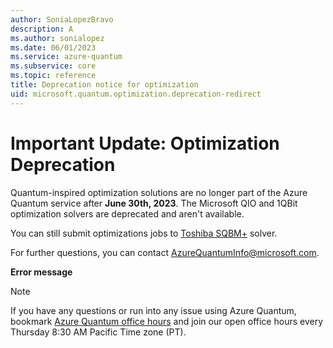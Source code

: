 ```yaml
---
author: SoniaLopezBravo
description: A
ms.author: sonialopez
ms.date: 06/01/2023
ms.service: azure-quantum
ms.subservice: core  
ms.topic: reference
title: Deprecation notice for optimization
uid: microsoft.quantum.optimization.deprecation-redirect
---
```


# Important Update: Optimization Deprecation

Quantum-inspired optimization solutions are no longer part of the Azure Quantum service after **June 30th, 2023**. The Microsoft QIO and 1QBit optimization solvers are deprecated and aren't available.

You can still submit optimizations jobs to [Toshiba SQBM+](xref:microsoft.quantum.providers.optimization.toshiba) solver. 

For further questions, you can contact [AzureQuantumInfo@microsoft.com](mailto:AzureQuantumInfo@microsoft.com).

**Error message**




> [!NOTE]
> If you have any questions or run into any issue using Azure Quantum, bookmark [Azure Quantum office hours](https://aka.ms/AQ/OfficeHours) and join our open office hours every Thursday 8∶30 AM Pacific Time zone (PT).
